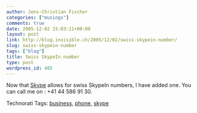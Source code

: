 ```yaml
---
author: Jens-Christian Fischer
categories: ["musings"]
comments: true
date: 2005-12-02 15:03:11+00:00
layout: post
link: http://blog.invisible.ch/2005/12/02/swiss-skypein-number/
slug: swiss-skypein-number
tags: ["blog"]
title: Swiss SkypeIn number
type: post
wordpress_id: 485
---
```



Now that [Skype](http://www.skype.com/) allows for swiss SkypeIn numbers, I have added one. You can call me on : +41 44 586 91 30.





Technorati Tags: [business](http://www.technorati.com/tag/business), [phone](http://www.technorati.com/tag/phone), [skype](http://www.technorati.com/tag/skype)
